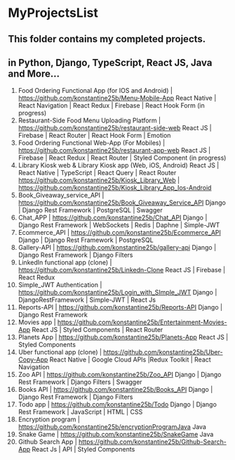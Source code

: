 # MyProjectsList

## This folder contains my completed projects.
## in Python, Django, TypeScript, React JS, Java and More...

1.	Food Ordering Functional App (for IOS and Android) | https://github.com/konstantine25b/Menu-Mobile-App
React Native | React Navigation | React Redux | Firebase | React Hook Form (in progress)
2.	Restaurant-Side Food Menu Uploading Platform | 
https://github.com/konstantine25b/restaurant-side-web
React JS | Firebase | React Router | React Hook Form | Emotion
3.	Food Ordering Functional Web-App (For Mobiles) | https://github.com/konstantine25b/restaurant-app-web
React JS | Firebase | React Redux | React Router | Styled Component (in progress)
4.  Library Kiosk web & Library Kiosk app (Web, iOS, Android)
React JS | React Native | TypeScript | React Query | React Router
https://github.com/konstantine25b/Kiosk_Library_Web | 
https://github.com/konstantine25b/Kiosk_Library_App_Ios-Android
5. Book_Giveaway_service_API | https://github.com/konstantine25b/Book_Giveaway_Service_API
Django | Django Rest Framework | PostgreSQL | Swagger
6. Chat_APP | https://github.com/konstantine25b/Chat_API
Django | Django Rest Framework | WebSockets | Redis | Daphne | Simple-JWT
7. Ecommerce_API | https://github.com/konstantine25b/Ecommerce_API
Django | Django Rest Framework | PostgreSQL 
8. Gallery-API | https://github.com/konstantine25b/gallery-api
Django | Django Rest Framework | Django Filters
9.	LinkedIn functional app (clone) |  https://github.com/konstantine25b/Linkedn-Clone
React JS | Firebase | React Redux
10. Simple_JWT Authentication | https://github.com/konstantine25b/Login_with_SImple_JWT
Django | DjangoRestFramework | Simple-JWT | React Js 
11. Reports-API | https://github.com/konstantine25b/Reports-API
Django | Django Rest Framework
12.	Movies app | https://github.com/konstantine25b/Entertainment-Movies-App
React JS | Styled Components | React Router 
13.	Planets App | https://github.com/konstantine25b/Planets-App
React JS | Styled Components
14.	Uber functional app (clone) | https://github.com/konstantine25b/Uber-Copy-App
React Native | Google Cloud APIs |Redux Toolkit | React Navigation
15. Zoo API | https://github.com/konstantine25b/Zoo_API
Django | Django Rest Framework | Django Filters | Swagger
16. Books API | https://github.com/konstantine25b/Books_API
Django | Django Rest Framework | Django Filters 
17. Todo app | https://github.com/konstantine25b/Todo
Django | Django Rest Framework | JavaScript | HTML | CSS
18.	Encryption program | https://github.com/konstantine25b/encryptionProgramJava
Java
19.	Snake Game | https://github.com/konstantine25b/SnakeGame
Java
20.	Github Search App | https://github.com/konstantine25b/Github-Search-App
React Js | API | Styled Components


